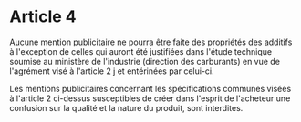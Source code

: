 # Article 4

Aucune mention publicitaire ne pourra être faite des propriétés des additifs à l'exception de celles qui auront été justifiées dans l'étude technique soumise au ministère de l'industrie (direction des carburants) en vue de l'agrément visé à l'article 2 j et entérinées par celui-ci.

Les mentions publicitaires concernant les spécifications communes visées à l'article 2 ci-dessus susceptibles de créer dans l'esprit de l'acheteur une confusion sur la qualité et la nature du produit, sont interdites.
